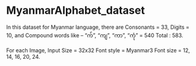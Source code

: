 # MyanmarAlphabet_dataset
In this dataset for Myanmar language, there are
Consonants = 33, 
Digits = 10, and 
Compound words like –  “က်”, “ကျ”, “ကာ”, “ကုံ”  = 540
Total : 583.

For each Image,
Input Size = 32x32
Font style = Myanmar3
Font size = 12, 14, 16, 20, 24.
